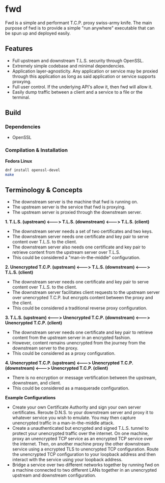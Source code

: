 # fwd
Fwd is a simple and performant T.C.P. proxy swiss-army knife. The main purpose of fwd is to provide a simple "run anywhere" executable that can be spun up and deployed easily.

## Features
 - Full upstream and downstream T.L.S. security through OpenSSL.
 - Extremely simple codebase and minimal dependencies.
 - Application layer-agnosticity. Any application or service may be proxied through this application as long as said application or service supports proxying.
 - Full user control. If the underlying API's allow it, then fwd will allow it.
 - Easily dump traffic between a client and a service to a file or the terminal.

## Build
### Dependencies
- OpenSSL

### Compilation & Installation
**Fedora Linux**
```bash
dnf install openssl-devel
make
```

## Terminology & Concepts
- The downstream server is the machine that fwd is running on.
- The upstream server is the service that fwd is proxying.
- The upstream server is proxied through the downstream server.

**1. T.L.S. (upstream) <---> T.L.S. (downstream) <---> T.L.S. (client)**
- The downstream server needs a set of two certificates and two keys.
- The downstream server needs one certificate and key pair to serve content over T.L.S. to the client.
- The downstream server also needs one certificate and key pair to retrieve content from the upstream server over T.L.S.
- This could be considered a "man-in-the-middle" configuration.

**2. Unencrypted T.C.P. (upstream) <---> T.L.S. (downstream) <---> T.L.S. (client)**
- The downstream server needs one certificate and key pair to serve content over T.L.S. to the client.
- The downstream server facilitates client requests to the upstream server over unencrypted T.C.P. but encrypts content between the proxy and the client.
- This could be considered a traditional reverse proxy configuration.

**3. T.L.S. (upstream) <---> Unencrypted T.C.P. (downstream) <---> Unencrypted T.C.P. (client)**
- The downstream server needs one certificate and key pair to retrieve content from the upstream server in an encrypted fashion.
- However, content remains unencrypted from the journey from the downstream server to the proxy.
- This could be considered as a proxy configuration.

**4. Unencrypted T.C.P. (upstream) <---> Unencrypted T.C.P. (downstream) <---> Unencrypted T.C.P. (client)**
- There is no encryption or message vertification between the upstream, downstream, and client.
- This could be considered as a masquerade configuration.

**Example Configurations**
- Create your own Certificate Authority and sign your own server certificates. Reroute D.N.S. to your downstream server and proxy it to whatever service you wish to emulate. You may then capture unencrypted traffic in a man-in-the-middle attack.
- Create a unauthenticated but encrypted and signed T.L.S. tunnel to protect your unencrypted traffic over the internet. On one machine, proxy an unencrypted TCP service as an encrypted TCP service over the internet. Then, on another machine proxy the other downstream service using a encrypted TLS to unencrypted TCP configuration. Route the unencrypted TCP configuration to your loopback address and then interact with the service using your loopback address.
- Bridge a service over two different networks together by running fwd on a machine connected to two different LANs together in an unencrypted upstream and downstream configuration.
